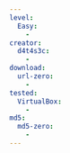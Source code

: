 ```yaml
---
level:
  Easy:
    -
creator:
  d4t4s3c:
    -
download:
  url-zero:
    -
tested:
  VirtualBox:
    -
md5:
  md5-zero:
    -
---
```

